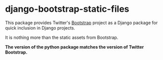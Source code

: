# django-bootstrap-static-files
This package provides Twitter's <a href='http://twitter.github.com/bootstrap/'>Bootstrap</a> project as a Django package for quick inclusion in Django projects. 

It is nothing more than the static assets from Bootstrap.

**The version of the python package matches the version of Twitter Bootstrap.**
